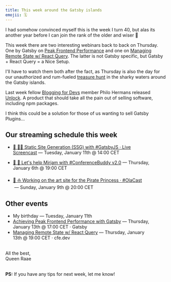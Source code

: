 ```yaml
---
title: This week around the Gatsby islands
emojii: 🗓
---
```


I had somehow convinced myself this is the week I turn 40, but alas its another year before I can join the rank of the older and wiser 🤪

This week there are two interesting webinars back to back on Thursday. One by Gatsby on [Peak Frontend Performance](https://www.gatsbyjs.com/resources/webinars/gatsby-peak-frontend-performance) and one on [Managing Remote State w/ React Query](https://cfe.dev/events/managing-remote-state-react/). The latter is not Gatsby specific, but Gatsby + React Query = a Nice Setup.

I'll have to watch them both after the fact, as Thursday is also the day for our unauthorized and rum-fueled [treasure hunt](https://youtu.be/D_03KW4AkSk) in the sharky waters around the Gatsby islands.

Last week fellow [Blogging for Devs](https://bloggingfordevs.com/pro/) member Philo Hermans released [Unlock](https://www.producthunt.com/posts/unlock-7). A product that should take all the pain out of selling software, including npm packages.

I think this could be a solution for those of us wanting to sell Gatsby Plugins...

## Our streaming schedule this week

- [🔴 👩‍🏫 Static Site Generation (SSG) with #GatsbyJS · Live Screencast](https://youtu.be/D_03KW4AkSk)&nbsp;—&nbsp;Tuesday, January 11th&nbsp;@&nbsp;14:00 CET

- [🔴 🐶 Let's help Mirjam with #ConferenceBuddy v2.0](https://youtu.be/Wipi2lw6Mvc)&nbsp;—&nbsp;Thursday, January 6th&nbsp;@&nbsp;19:00 CET

- [🔴 ⛵️ Working on the art site for the Pirate Princess · #OlaCast ](https://youtu.be/4fQj3YNKYoQ)&nbsp;—&nbsp;Sunday, January 9th&nbsp;@&nbsp;20:00 CET

## Other events

- My birthday&nbsp;—&nbsp;Tuesday, January 11th
- [Achieving Peak Frontend Performance with Gatsby](https://www.gatsbyjs.com/resources/webinars/gatsby-peak-frontend-performance)&nbsp;—&nbsp;Thursday, January 13th&nbsp;@&nbsp;17:00 CET · Gatsby
- [Managing Remote State w/ React Query](https://cfe.dev/events/managing-remote-state-react/)&nbsp;—&nbsp;Thursday, January 13th&nbsp;@&nbsp;19:00 CET · cfe.dev

&nbsp;  
All the best,  
Queen Raae

&nbsp;  
**PS:** If you have any tips for next week, let me know!
